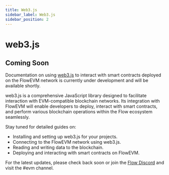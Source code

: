 ```yaml
---
title: Web3.js
sidebar_label: Web3.js
sidebar_position: 2
---
```


# web3.js

## Coming Soon

Documentation on using [web3.js](https://web3js.readthedocs.io/) to interact with smart contracts deployed on the FlowEVM network is currently under development and will be available shortly.

web3.js is a comprehensive JavaScript library designed to facilitate interaction with EVM-compatible blockchain networks. Its integration with FlowEVM will enable developers to deploy, interact with smart contracts, and perform various blockchain operations within the Flow ecosystem seamlessly.

Stay tuned for detailed guides on:

- Installing and setting up web3.js for your projects.
- Connecting to the FlowEVM network using web3.js.
- Reading and writing data to the blockchain.
- Deploying and interacting with smart contracts on FlowEVM.

For the latest updates, please check back soon or join the [Flow Discord](https://discord.gg/flow) and visit the #evm channel.